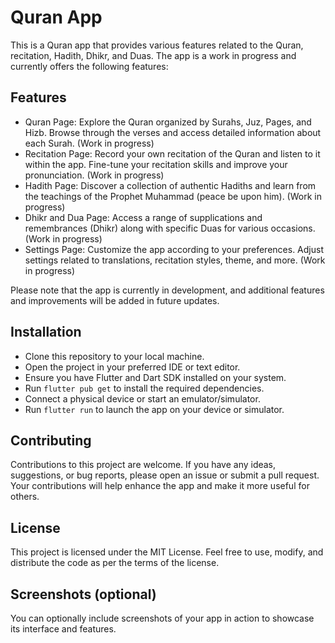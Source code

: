 # Quran App

This is a Quran app that provides various features related to the Quran, recitation, Hadith, Dhikr, and Duas. The app is a work in progress and currently offers the following features:

## Features

- Quran Page: Explore the Quran organized by Surahs, Juz, Pages, and Hizb. Browse through the verses and access detailed information about each Surah. (Work in progress)
- Recitation Page: Record your own recitation of the Quran and listen to it within the app. Fine-tune your recitation skills and improve your pronunciation. (Work in progress)
- Hadith Page: Discover a collection of authentic Hadiths and learn from the teachings of the Prophet Muhammad (peace be upon him). (Work in progress)
- Dhikr and Dua Page: Access a range of supplications and remembrances (Dhikr) along with specific Duas for various occasions. (Work in progress)
- Settings Page: Customize the app according to your preferences. Adjust settings related to translations, recitation styles, theme, and more. (Work in progress)

Please note that the app is currently in development, and additional features and improvements will be added in future updates.

## Installation

- Clone this repository to your local machine.
- Open the project in your preferred IDE or text editor.
- Ensure you have Flutter and Dart SDK installed on your system.
- Run `flutter pub get` to install the required dependencies.
- Connect a physical device or start an emulator/simulator.
- Run `flutter run` to launch the app on your device or simulator.

## Contributing

Contributions to this project are welcome. If you have any ideas, suggestions, or bug reports, please open an issue or submit a pull request. Your contributions will help enhance the app and make it more useful for others.

## License

This project is licensed under the MIT License. Feel free to use, modify, and distribute the code as per the terms of the license.

## Screenshots (optional)

You can optionally include screenshots of your app in action to showcase its interface and features.
